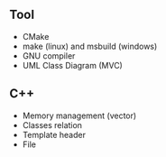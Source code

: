 ## Tool
* CMake
* make (linux) and msbuild (windows)
* GNU compiler
* UML Class Diagram (MVC)

## C++
* Memory management (vector)
* Classes relation
* Template header
* File
